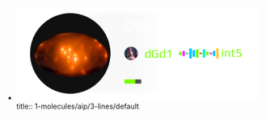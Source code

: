 - ![](https://raw.githubusercontent.com/cybercongress/prism/img-upload/components/1-molecules/aip/3-lines.png)
  title:: 1-molecules/aip/3-lines/default